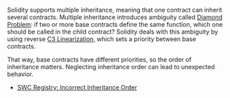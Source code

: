 Solidity supports multiple inheritance, meaning that one contract can inherit several contracts. Multiple inheritance introduces ambiguity called [Diamond Problem](https://en.wikipedia.org/wiki/Multiple_inheritance#The_diamond_problem): if two or more base contracts define the same function, which one should be called in the child contract? Solidity deals with this ambiguity by using reverse [C3 Linearization](https://en.wikipedia.org/wiki/C3_linearization), which sets a priority between base contracts.

That way, base contracts have different priorities, so the order of inheritance matters. Neglecting inheritance order can lead to unexpected behavior.

- [SWC Registry: Incorrect Inheritance Order](https://swcregistry.io/docs/SWC-125)
